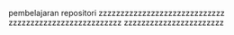 pembelajaran repositori
 zzzzzzzzzzzzzzzzzzzzzzzzzzzzz
zzzzzzzzzzzzzzzzzzzzzzzzzz
zzzzzzzzzzzzzzzzzzzzzzz


